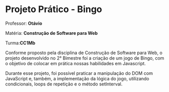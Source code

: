 
# Projeto Prático - Bingo

Professor: **Otávio**

Matéria: **Construção de Software para Web**

Turma:**CC1Mb**

Conforme proposto pela disciplina de Construção de Software para Web, o projeto desenvolvido no 2° Bimestre foi a criação de um jogo de Bingo, com o objetivo de colocar em prática nossas habilidades em Javascript.

Durante esse projeto, foi possível praticar a manipulação do DOM com JavaScript e, também, a implementação da lógica do jogo, utilizando condicionais, loops de repetição e o método setInterval.
